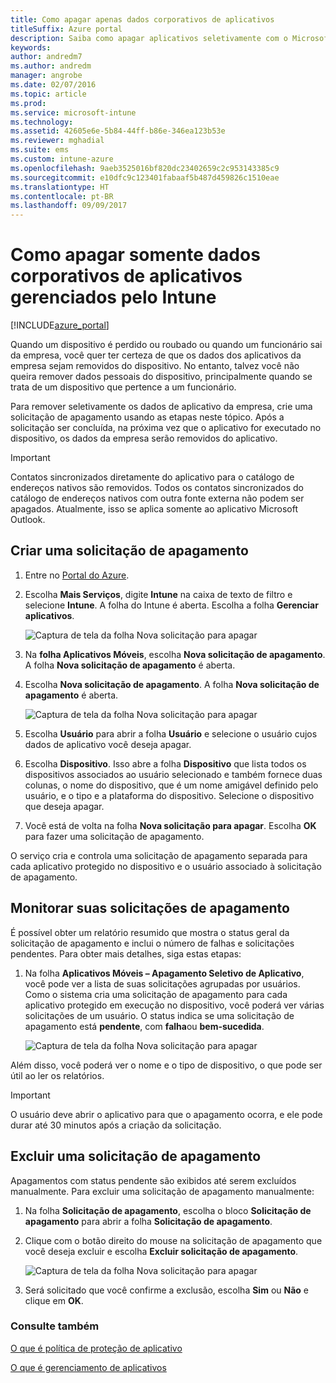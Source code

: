 ```yaml
---
title: Como apagar apenas dados corporativos de aplicativos
titleSuffix: Azure portal
description: Saiba como apagar aplicativos seletivamente com o Microsoft Intune.
keywords: 
author: andredm7
ms.author: andredm
manager: angrobe
ms.date: 02/07/2016
ms.topic: article
ms.prod: 
ms.service: microsoft-intune
ms.technology: 
ms.assetid: 42605e6e-5b84-44ff-b86e-346ea123b53e
ms.reviewer: mghadial
ms.suite: ems
ms.custom: intune-azure
ms.openlocfilehash: 9aeb3525016bf820dc23402659c2c953143385c9
ms.sourcegitcommit: e10dfc9c123401fabaaf5b487d459826c1510eae
ms.translationtype: HT
ms.contentlocale: pt-BR
ms.lasthandoff: 09/09/2017
---
```

# <a name="how-to-wipe-only-corporate-data-from-intune-managed-apps"></a>Como apagar somente dados corporativos de aplicativos gerenciados pelo Intune

[!INCLUDE[azure_portal](./includes/azure_portal.md)]

Quando um dispositivo é perdido ou roubado ou quando um funcionário sai da empresa, você quer ter certeza de que os dados dos aplicativos da empresa sejam removidos do dispositivo. No entanto, talvez você não queira remover dados pessoais do dispositivo, principalmente quando se trata de um dispositivo que pertence a um funcionário.

Para remover seletivamente os dados de aplicativo da empresa, crie uma solicitação de apagamento usando as etapas neste tópico. Após a solicitação ser concluída, na próxima vez que o aplicativo for executado no dispositivo, os dados da empresa serão removidos do aplicativo.

>[!IMPORTANT]
> Contatos sincronizados diretamente do aplicativo para o catálogo de endereços nativos são removidos. Todos os contatos sincronizados do catálogo de endereços nativos com outra fonte externa não podem ser apagados. Atualmente, isso se aplica somente ao aplicativo Microsoft Outlook.

## <a name="create-a-wipe-request"></a>Criar uma solicitação de apagamento

1.  Entre no [Portal do Azure](https://portal.azure.com).

2.  Escolha **Mais Serviços**, digite **Intune** na caixa de texto de filtro e selecione **Intune**. A folha do Intune é aberta. Escolha a folha **Gerenciar aplicativos**.

    ![Captura de tela da folha Nova solicitação para apagar](./media/intune-azure-preview-blade.png)

3.  Na **folha Aplicativos Móveis**, escolha **Nova solicitação de apagamento**. A folha **Nova solicitação de apagamento** é aberta.

4.  Escolha **Nova solicitação de apagamento**. A folha **Nova solicitação de apagamento** é aberta.

    ![Captura de tela da folha Nova solicitação para apagar](./media/AzurePortal_MAM_NewWipeRequest.png)

5.  Escolha **Usuário** para abrir a folha **Usuário** e selecione o usuário cujos dados de aplicativo você deseja apagar.

6.  Escolha **Dispositivo**. Isso abre a folha **Dispositivo** que lista todos os dispositivos associados ao usuário selecionado e também fornece duas colunas, o nome do dispositivo, que é um nome amigável definido pelo usuário, e o tipo e a plataforma do dispositivo. Selecione o dispositivo que deseja apagar.

7.  Você está de volta na folha **Nova solicitação para apagar**. Escolha **OK** para fazer uma solicitação de apagamento. 

O serviço cria e controla uma solicitação de apagamento separada para cada aplicativo protegido no dispositivo e o usuário associado à solicitação de apagamento.

## <a name="monitor-your-wipe-requests"></a>Monitorar suas solicitações de apagamento

É possível obter um relatório resumido que mostra o status geral da solicitação de apagamento e inclui o número de falhas e solicitações pendentes. Para obter mais detalhes, siga estas etapas:

1.  Na folha **Aplicativos Móveis – Apagamento Seletivo de Aplicativo**, você pode ver a lista de suas solicitações agrupadas por usuários. Como o sistema cria uma solicitação de apagamento para cada aplicativo protegido em execução no dispositivo, você poderá ver várias solicitações de um usuário. O status indica se uma solicitação de apagamento está **pendente**, com **falha**ou **bem-sucedida**.

    ![Captura de tela da folha Nova solicitação para apagar](./media/wipe-request-status-1.png)

Além disso, você poderá ver o nome e o tipo de dispositivo, o que pode ser útil ao ler os relatórios.

>[!IMPORTANT]
> O usuário deve abrir o aplicativo para que o apagamento ocorra, e ele pode durar até 30 minutos após a criação da solicitação.

## <a name="delete-a-wipe-request"></a>Excluir uma solicitação de apagamento

Apagamentos com status pendente são exibidos até serem excluídos manualmente.  Para excluir uma solicitação de apagamento manualmente:

1.  Na folha **Solicitação de apagamento**, escolha o bloco **Solicitação de apagamento** para abrir a folha **Solicitação de apagamento**.

2.  Clique com o botão direito do mouse na solicitação de apagamento que você deseja excluir e escolha **Excluir solicitação de apagamento**.

    ![Captura de tela da folha Nova solicitação para apagar](./media/delete-wipe-request.png)

3.  Será solicitado que você confirme a exclusão, escolha **Sim** ou **Não** e clique em **OK**.

### <a name="see-also"></a>Consulte também
[O que é política de proteção de aplicativo](app-protection-policy.md)

[O que é gerenciamento de aplicativos](app-management.md)